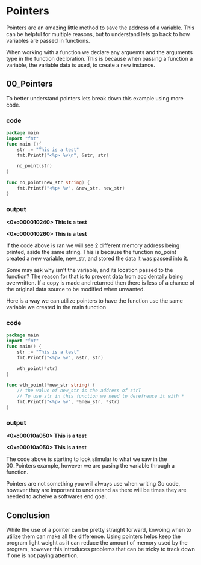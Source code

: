 # Pointers

Pointers are an amazing little method to save the address of a variable. This can be helpful for multiple reasons, but to understand lets go back to how variables are passed in functions.

When working with a function we declare any arguemts and the arguments type in the function decloration. This is because when passing a function a variable, the variable data is used, to create a new instance.

## 00_Pointers

To better understand pointers lets break down this example using more code.

### code
``` go
package main
import "fmt"
func main (){
	str := "This is a test"
	fmt.Printf("<%p> %v\n", &str, str)

	no_point(str)
}

func no_point(new_str string) {
	fmt.Printf("<%p> %v", &new_str, new_str)
}
```
### output

**<0xc000010240> This is a test**

**<0xc000010260> This is a test**

If the code above is ran we will see 2 different memory address being printed, aside the same string. This is because the function no_point created a new variable, new_str, and stored the data it was passed into it.

Some may ask why isn't the variable, and its location passed to the function? The reason for that is to prevent data from accidentally being overwritten. If a copy is made and returned then there is less of a chance of the original data source to be modified when unwanted.

Here is a way we can utilize pointers to have the function use the same variable we created in the main function

### code
```go
package main
import "fmt"
func main() {
	str := "This is a test"
	fmt.Printf("<%p> %v", &str, str)

	wth_point(*str)
}

func wth_point(*new_str string) {
	// the value of new_str is the address of strT
	// To use str in this function we need to derefrence it with * 
	fmt.Printf("<%p> %v", *&new_str, *str)
}
```

### output

**<0xc00010a050> This is a test**

**<0xc00010a050> This is a test**

The code above is starting to look silmular to what we saw in the 00_Pointers example, however we are pasing the variable through a function.

Pointers are not something you will always use when writing Go code, however they are important to understand as there will be times they are needed to acheive a softwares end goal.

## Conclusion

While the use of a pointer can be pretty straight forward, knwoing when to utilize them can make all the difference. Using pointers helps keep the program light weight as it can reduce the amount of memory used by the program, however this introduces problems that can be tricky to track down if one is not paying attention.